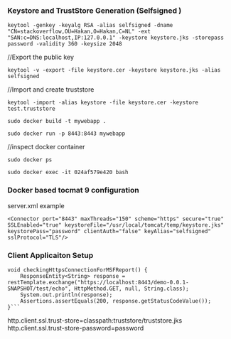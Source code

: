
### Keystore and TrustStore Generation (Selfsigned )

```keytool -genkey -keyalg RSA -alias selfsigned -dname "CN=stackoverflow,OU=Hakan,O=Hakan,C=NL" -ext "SAN:c=DNS:localhost,IP:127.0.0.1" -keystore keystore.jks -storepass password -validity 360 -keysize 2048```

//Export the public key

```keytool -v -export -file keystore.cer -keystore keystore.jks -alias selfsigned```

//Import and create truststore

```keytool -import -alias keystore -file keystore.cer -keystore test.truststore```

```sudo docker build -t mywebapp .```

```sudo docker run -p 8443:8443 mywebapp```

//inspect docker container 

```sudo docker ps```

```sudo docker exec -it 024af579e420 bash```


### Docker based tocmat 9 configuration

server.xml example

```<Connector port="8443" maxThreads="150" scheme="https" secure="true" SSLEnabled="true" keystoreFile="/usr/local/tomcat/temp/keystore.jks" keystorePass="password" clientAuth="false" keyAlias="selfsigned" sslProtocol="TLS"/>```

### Client Applicaiton Setup

```@Test
void checkingHttpsConnectionForMSFReport() {
    ResponseEntity<String> response = restTemplate.exchange("https://localhost:8443/demo-0.0.1-SNAPSHOT/test/echo", HttpMethod.GET, null, String.class);
    System.out.println(response);
    Assertions.assertEquals(200, response.getStatusCodeValue());
}```

```
http.client.ssl.trust-store=classpath:truststore/truststore.jks
http.client.ssl.trust-store-password=password
```


